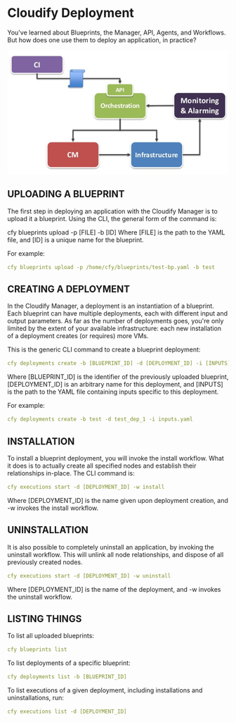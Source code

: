 # Cloudify Deployment

You've learned about Blueprints, the Manager, API, Agents, and Workflows. But how does one use them to deploy an application, in practice?

![cloudify-position](../archive/images_cloudify_intro_1.jpg)

## UPLOADING A BLUEPRINT

The first step in deploying an application with the Cloudify Manager is to upload it a blueprint. Using the CLI, the general form of the command is:

cfy blueprints upload -p [FILE] -b [ID]
Where [FILE] is the path to the YAML file, and [ID] is a unique name for the blueprint.

For example:

```yaml
cfy blueprints upload -p /home/cfy/blueprints/test-bp.yaml -b test
```

## CREATING A DEPLOYMENT

In the Cloudify Manager, a deployment is an instantiation of a blueprint. Each blueprint can have multiple deployments, each with different input and output parameters. As far as the number of deployments goes, you're only limited by the extent of your available infrastructure: each new installation of a deployment creates (or requires) more VMs.

This is the generic CLI command to create a blueprint deployment:

```yaml
cfy deployments create -b [BLUEPRINT_ID] -d [DEPLOYMENT_ID] -i [INPUTS]
```

Where [BLUEPRINT_ID] is the identifier of the previously uploaded blueprint, [DEPLOYMENT_ID] is an arbitrary name for this deployment, and [INPUTS] is the path to the YAML file containing inputs specific to this deployment.

For example:

```yaml
cfy deployments create -b test -d test_dep_1 -i inputs.yaml
```

## INSTALLATION

To install a blueprint deployment, you will invoke the install workflow. What it does is to actually create all specified nodes and establish their relationships in-place. The CLI command is:

```yaml
cfy executions start -d [DEPLOYMENT_ID] -w install
```

Where [DEPLOYMENT_ID] is the name given upon deployment creation, and -w invokes the install workflow.

## UNINSTALLATION

It is also possible to completely uninstall an application, by invoking the uninstall workflow. This will unlink all node relationships, and dispose of all previously created nodes.

```yaml
cfy executions start -d [DEPLOYMENT_ID] -w uninstall
```

Where [DEPLOYMENT_ID] is the name of the deployment, and -w invokes the uninstall workflow.

## LISTING THINGS

To list all uploaded blueprints:

```yaml
cfy blueprints list
```

To list deployments of a specific blueprint:

```yaml
cfy deployments list -b [BLUEPRINT_ID]
```

To list executions of a given deployment, including installations and uninstallations, run:

```yaml
cfy executions list -d [DEPLOYMENT_ID]
```